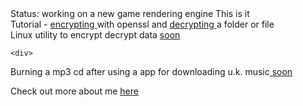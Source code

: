 <DOCTYPE html>
<html>
Status: working on a new game rendering engine 
 <head> 
  This is it 
 </head>
 <body>
 <!-- <div>
    Tutorial - installing a debian image <a href="https://drspineci.github.io/install-debian.text" > debian image </a>
  </div>
  -->
   <div>
    Tutorial -  <a href="https://drspineci.github.io/encrypt2-0.sh" > encrypting </a> with openssl and  <a href="https://drspineci.github.io/decrypt2-0.sh" > decrypting </a> a folder or file 
  </div>
  <div>
 Linux utility to encrypt decrypt data <a href="https://drspineci.github.io/t-encrypting-and-decrypting-files.md" > soon </a>
  </div>
  
    <div>
Burning a mp3 cd after using a app for downloading u.k. music<a href="https://drspineci.github.io/" > soon </a>
  </div>
 <div>
Check out more about me <a href="https://drspineci.github.io/cv.spineci-PDL.txt" > here</a>
  </div>
  
  
  
 </body>  
  </html>
